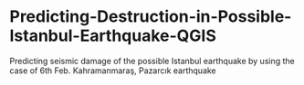 # Predicting-Destruction-in-Possible-Istanbul-Earthquake-QGIS
Predicting seismic damage of the possible Istanbul earthquake by using the case of 6th Feb. Kahramanmaraş, Pazarcık earthquake 
